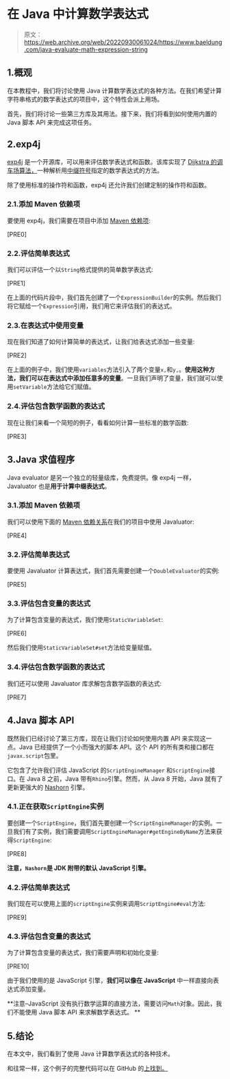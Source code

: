 # 在 Java 中计算数学表达式

> 原文：<https://web.archive.org/web/20220930061024/https://www.baeldung.com/java-evaluate-math-expression-string>

## 1.概观

在本教程中，我们将讨论使用 Java 计算数学表达式的各种方法。在我们希望计算字符串格式的数学表达式的项目中，这个特性会派上用场。

首先，我们将讨论一些第三方库及其用法。接下来，我们将看到如何使用内置的 Java 脚本 API 来完成这项任务。

## 2.exp4j

[exp4j](https://web.archive.org/web/20220630132713/https://www.objecthunter.net/exp4j/) 是一个开源库，可以用来评估数学表达式和函数。该库实现了 [Dijkstra 的调车场算法，](https://web.archive.org/web/20220630132713/https://en.wikipedia.org/wiki/Shunting-yard_algorithm)一种解析用[中缀符号](https://web.archive.org/web/20220630132713/https://en.wikipedia.org/wiki/Infix_notation "Infix notation")指定的数学表达式的方法。

除了使用标准的操作符和函数，exp4j 还允许我们创建定制的操作符和函数。

### 2.1.添加 Maven 依赖项

要使用 exp4j，我们需要在项目中添加 [Maven 依赖项](https://web.archive.org/web/20220630132713/https://search.maven.org/search?q=g:net.objecthunter%20a:exp4j):

[PRE0]

### 2.2.评估简单表达式

我们可以评估一个以`String`格式提供的简单数学表达式:

[PRE1]

在上面的代码片段中，我们首先创建了一个`ExpressionBuilder`的实例。然后我们将它赋给一个`Expression`引用，我们用它来评估我们的表达式。

### 2.3.在表达式中使用变量

现在我们知道了如何计算简单的表达式，让我们给表达式添加一些变量:

[PRE2]

在上面的例子中，我们使用`variables`方法引入了两个变量`x,`和`y,`。**使用这种方法，我们可以在表达式中添加任意多的变量**。一旦我们声明了变量，我们就可以使用`setVariable`方法给它们赋值。

### 2.4.评估包含数学函数的表达式

现在让我们来看一个简短的例子，看看如何计算一些标准的数学函数:

[PRE3]

## 3.Java 求值程序

Java evaluator 是另一个独立的轻量级库，免费提供。像 exp4j 一样，Javaluator 也是**用于计算中缀表达式**。

### 3.1.添加 Maven 依赖项

我们可以使用下面的 [Maven 依赖关系](https://web.archive.org/web/20220630132713/https://search.maven.org/search?q=g:com.fathzer%20a:javaluator)在我们的项目中使用 Javaluator:

[PRE4]

### 3.2.评估简单表达式

要使用 Javaluator 计算表达式，我们首先需要创建一个`DoubleEvaluator`的实例:

[PRE5]

### 3.3.评估包含变量的表达式

为了计算包含变量的表达式，我们使用`StaticVariableSet`:

[PRE6]

然后我们使用`StaticVariableSet#set`方法给变量赋值。

### 3.4.评估包含数学函数的表达式

我们还可以使用 Javaluator 库求解包含数学函数的表达式:

[PRE7]

## 4.Java 脚本 API

既然我们已经讨论了第三方库，现在让我们讨论如何使用内置 API 来实现这一点。Java 已经提供了一个小而强大的脚本 API。这个 API 的所有类和接口都在`javax.script`包里。

它包含了允许我们评估 JavaScript 的`ScriptEngineManager` 和`ScriptEngine`接口。在 Java 8 之前，Java 带有`Rhino`引擎。然而，从 Java 8 开始，Java 就有了更新更强大的 [Nashorn](/web/20220630132713/https://www.baeldung.com/java-nashorn) 引擎。

### 4.1.正在获取`ScriptEngine`实例

要创建一个`ScriptEngine`，我们首先要创建一个`ScriptEngineManager`的实例。一旦我们有了实例，我们需要调用`ScriptEngineManager#getEngineByName`方法来获得`ScriptEngine`:

[PRE8]

**注意，`Nashorn`是 JDK 附带的默认 JavaScript 引擎。**

### 4.2.评估简单表达式

我们现在可以使用上面的`scriptEngine`实例来调用`ScriptEngine#eval`方法:

[PRE9]

### 4.3.评估包含变量的表达式

为了计算包含变量的表达式，我们需要声明和初始化变量:

[PRE10]

由于我们使用的是 JavaScript 引擎，**我们可以像在 JavaScript** 中一样直接向表达式添加变量。

**注意–JavaScript 没有执行数学运算的直接方法，需要访问`Math`对象。因此，我们不能使用 Java 脚本 API 来求解数学表达式。
**

## 5.结论

在本文中，我们看到了使用 Java 计算数学表达式的各种技术。

和往常一样，这个例子的完整代码可以在 GitHub 的[上找到。](https://web.archive.org/web/20220630132713/https://github.com/eugenp/tutorials/tree/master/core-java-modules/core-java-lang-math-3)